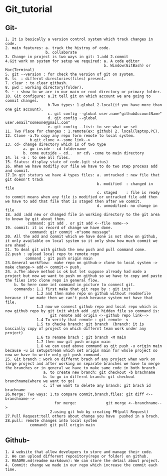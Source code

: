 # Git_tutorial
## Git-
    1. It is basically a version control system which track changes in code. 
    2. main features: a. track the histroy of code.
                      b. collaborate  
    3. Change in project is two ways in git: 1.add 2.commit  
    4.Git work on system for setup we required: a. A code editor 
                                                b. Window(GitBash) or Mac(Terminal)
    5. git --version : for check the version of git on system.
    6. ls  : differnt directories(files) present.
    7. clear : to clear gitbash.
    8. pwd : working directory(folder).
    9. ~ : show to we are in our main or root directory or primary folder.
    10. Git configure: a.It tell git on which account we are going to commit changes.
                       b.Two types: 1.global 2.local(if you have more than one git account).
                       c. git config --global user.name"githubAccountName"
                       d. git config --global user.email"someone@gmail.com"
                       e. git config --list: to see what we set 
    11. Two Place for changes : 1.remote(ex: github) 2. local(laptop,PC).
    12. Clone -a.To copy any repo form remote to local system.
               b.git clone <--some link-->
    13. cd- change directory which is of two type 
            a. go inside - cd foldername
            b. come outside - cd..  or cd\ -come to main directory
    14. ls -a : to see all files.
    15. Status: display state of code.(git status)
    16. When we have modifiy our file we have to do two step process add and commit.
    17.In git staturs we have 4 types files: a. untracked : new file that git doesn't track
                                             b. modified  : changed in file
                                             c. staged    : file is ready to commit means when any file is modified or untracked file add then we have to add that file that is staged then after we commit.
                                             d. unmodified: no change in file
    18. add :add new or changed file in working directory to the git area to known by git about them.
              command: git add . or git add <--file name-->
    19. commit: it is record of change we have done.
               command: gir commit -m"some message"
    20. All the add and commit which we have done is not show on github, it only available on local system so it only show how much commit we are ahead .
    21. To deal git with github the new push and pull command come.
    22.push : upload local repo to remote repo
             command : git push origin main
    23.General workflow:  make repo on github-> clone to local system -> make change-> add-> commit-> push.
    24. a.The above method is ok but let suppose already had made a project but now we want to push on github so we have to copy and paste the files into clone repo in general flow.
        b. So here come int command in picture to connect git.
        commands: 1.1 first make that git repo by : git init
                  1.2 and then make repo on github without readmefile because if we made then we can't push because system not have that file.
                  1.3 now we connect github repo and local repo which is now github repo by git init which add .git hidden file so command is:
                        git remote add origin <--github repo link-->
                  1.4 To verify that remote : git remote -v
                  1.5 to checke branch: git branch  (branch: it is bascially copy of project on which differnt team work under any project)
                  1.6 to rename brach : git branch -M main
                  1.7 then now git push origin main 
                  1.8 we can used above command as git push -u origin main because -u is setupstream which set origin main for whole project so now we have to write only git push command.
    25. Git branch : work on differnt brach of any project when work on large project and after working on separate branches we have to merge the branches or in general we have to make same code in both branch.
                     a. to create new branch: git checkout -b brachname
                     b. to go in differnt branch: git checkout branchname(where we want to go)
                     c. if we want to delete any branch: git brach id brachname
    26.Merge: Two ways: 1.to compare commit,branch,files: git diff <--branchname--> 
                          for merge:             git merge <--branchname-->
                        2.using git hub by creating PR(pull Request)
    27.Pull Request:tell others about change you have  pushed in a brach.
    28.pull: remote changes into local system
               command: git pull origin main
    
    
    
## Github-
    1. A website that allow developers to store and manage their code.
    2. We can upload different repository(repo or folder) on github.  
    3. README.md(readme markdown): We can store the detail about project.
    4. Commit: change we made in our repo which increase the commit each time.
    
    
